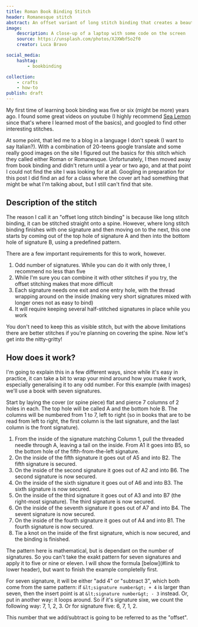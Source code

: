 ```yaml
---
title: Roman Book Binding Stitch
header: Romanesque stitch
abstract: An offset variant of long stitch binding that creates a beautiful effect.
image:
    description: A close-up of a laptop with some code on the screen
    source: https://unsplash.com/photos/XJXWbfSo2f0
    creator: Luca Bravo

social_media:
    hashtag:
        - bookbinding

collection:
    - crafts
    - how-to
publish: draft
---
```


My first time of learning book binding was five or six (might be more) years ago. I found some great videos on youtube (I highly recommend [Sea Lemon](https://www.youtube.com/@SeaLemonDIY) since that's where I learned most of the basics), and googled to find other interesting stitches.

At some point, that led me to a blog in a language I don't speak (I want to say Italian?). With a combination of 20-teens google translate and some really good images on the site I figured out the basics for this stitch which they called either Roman or Romanesque. Unfortunately, I then moved away from book binding and didn't return until a year or two ago, and at that point I could not find the site I was looking for at all. Googling in preparation for this post I did find an ad for a class where the cover art had something that might be what I'm talking about, but I still can't find that site. 

## Description of the stitch

The reason I call it an "offset long stitch binding" is because like long stitch binding, it can be stitched straight onto a spine. However, where long stitch binding finishes with one signature and then moving on to the next, this one starts by coming out of the top hole of signature A and then into the bottom hole of signature B, using a predefined pattern. 

There are a few important requirements for this to work, however.

1. Odd number of signatures. While you can do it with only three, I recommend no less than five
2. While I'm sure you can combine it with other stitches if you try, the offset stitching makes that more difficult
3. Each signature needs one exit and one entry hole, with the thread wrapping around on the inside (making very short signatures mixed with longer ones not as easy to bind)
4. It will require keeping several half-stitched signatures in place while you work

You don't need to keep this as visible stitch, but with the above limitations there are better stitches if you're planning on covering the spine. Now let's get into the nitty-gritty!

## How does it work?

I'm going to explain this in a few different ways, since while it's easy in practice, it can take a bit to wrap your mind around how you make it work, especially generalising it to any odd number. For this example (with images) we'll use a book with seven signatures.

Start by laying the cover (or spine piece) flat and pierce 7 columns of 2 holes in each. The top hole will be called A and the bottom hole B. The columns will be numbered from 1 to 7, left to right (so in books that are to be read from left to right, the first column is the last signature, and the last column is the front signature).

1. From the inside of the signature matching Column 1, pull the threaded needle through A, leaving a tail on the inside. From A1 it goes into B5, so the bottom hole of the fifth-from-the-left signature. 
2. On the inside of the fifth signature it goes out of A5 and into B2. The fifth signature is secured.
3. On the inside of the second signature it goes out of A2 and into B6. The second signature is now secured.
4. On the inside of the sixth signature it goes out of A6 and into B3. The sixth signature is now secured.
5. On the inside of the third signature it goes out of A3 and into B7 (the right-most signature). The third signature is now secured.
6. On the inside of the seventh signature it goes out of A7 and into B4. The sevent signature is now secured.
7. On the inside of the fourth signature it goes out of A4 and into B1. The fourth signature is now secured.
8. Tie a knot on the inside of the first signature, which is now secured, and the binding is finished.

The pattern here is mathematical, but is dependant on the number of signatures. So you can't take the exakt pattern for seven signatures and apply it to five or nine or eleven. I will show the formula [below](#link to lower header), but want to finish the example completelly first.

For seven signature, it will be either "add 4" or "subtract 3", which both come from the same pattern: if `&lt;signature number&gt; + 4` is larger than seven, then the insert point is at `&lt;signature number&gt; - 3` instead. Or, put in another way: it loops around. So if it's signature sixe, we count the following way: 7, 1, 2, 3. Or for signature five: 6, 7, 1, 2. 

This number that we add/subtract is going to be referred to as the "offset".


